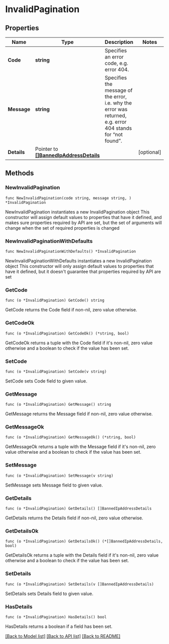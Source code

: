 # InvalidPagination

## Properties

Name | Type | Description | Notes
------------ | ------------- | ------------- | -------------
**Code** | **string** | Specifies an error code, e.g. error 404. | 
**Message** | **string** | Specifies the message of the error, i.e. why the error was returned, e.g. error 404 stands for “not found”. | 
**Details** | Pointer to [**[]BannedIpAddressDetails**](BannedIpAddressDetails.md) |  | [optional] 

## Methods

### NewInvalidPagination

`func NewInvalidPagination(code string, message string, ) *InvalidPagination`

NewInvalidPagination instantiates a new InvalidPagination object
This constructor will assign default values to properties that have it defined,
and makes sure properties required by API are set, but the set of arguments
will change when the set of required properties is changed

### NewInvalidPaginationWithDefaults

`func NewInvalidPaginationWithDefaults() *InvalidPagination`

NewInvalidPaginationWithDefaults instantiates a new InvalidPagination object
This constructor will only assign default values to properties that have it defined,
but it doesn't guarantee that properties required by API are set

### GetCode

`func (o *InvalidPagination) GetCode() string`

GetCode returns the Code field if non-nil, zero value otherwise.

### GetCodeOk

`func (o *InvalidPagination) GetCodeOk() (*string, bool)`

GetCodeOk returns a tuple with the Code field if it's non-nil, zero value otherwise
and a boolean to check if the value has been set.

### SetCode

`func (o *InvalidPagination) SetCode(v string)`

SetCode sets Code field to given value.


### GetMessage

`func (o *InvalidPagination) GetMessage() string`

GetMessage returns the Message field if non-nil, zero value otherwise.

### GetMessageOk

`func (o *InvalidPagination) GetMessageOk() (*string, bool)`

GetMessageOk returns a tuple with the Message field if it's non-nil, zero value otherwise
and a boolean to check if the value has been set.

### SetMessage

`func (o *InvalidPagination) SetMessage(v string)`

SetMessage sets Message field to given value.


### GetDetails

`func (o *InvalidPagination) GetDetails() []BannedIpAddressDetails`

GetDetails returns the Details field if non-nil, zero value otherwise.

### GetDetailsOk

`func (o *InvalidPagination) GetDetailsOk() (*[]BannedIpAddressDetails, bool)`

GetDetailsOk returns a tuple with the Details field if it's non-nil, zero value otherwise
and a boolean to check if the value has been set.

### SetDetails

`func (o *InvalidPagination) SetDetails(v []BannedIpAddressDetails)`

SetDetails sets Details field to given value.

### HasDetails

`func (o *InvalidPagination) HasDetails() bool`

HasDetails returns a boolean if a field has been set.


[[Back to Model list]](../README.md#documentation-for-models) [[Back to API list]](../README.md#documentation-for-api-endpoints) [[Back to README]](../README.md)


